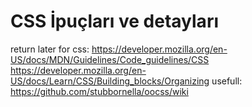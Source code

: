 # CSS İpuçları ve detayları
return later for css: https://developer.mozilla.org/en-US/docs/MDN/Guidelines/Code_guidelines/CSS
https://developer.mozilla.org/en-US/docs/Learn/CSS/Building_blocks/Organizing
 usefull: https://github.com/stubbornella/oocss/wiki
